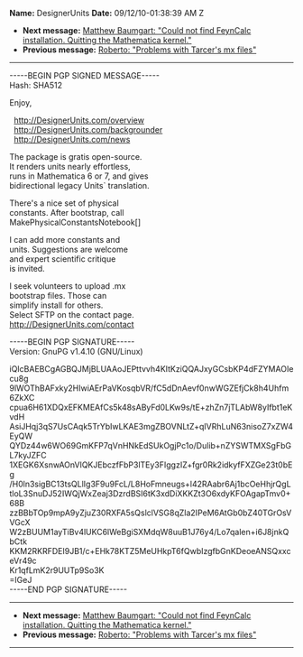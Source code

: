 **Name:** DesignerUnits
**Date:** 09/12/10-01:38:39 AM Z

  - **Next message:** [Matthew Baumgart: "Could not find FeynCalc
    installation. Quitting the Mathematica kernel."](0624.html)
  - **Previous message:** [Roberto: "Problems with Tarcer's mx
    files"](0622.html)

-----

\-----BEGIN PGP SIGNED MESSAGE-----  
Hash: SHA512  

Enjoy,  

  <http://DesignerUnits.com/overview>  
  <http://DesignerUnits.com/backgrounder>  
  <http://DesignerUnits.com/news>  

The package is gratis open-source.  
It renders units nearly effortless,  
runs in Mathematica 6 or 7, and gives  
bidirectional legacy Units\` translation.  

There's a nice set of physical  
constants. After bootstrap, call  
MakePhysicalConstantsNotebook[]  

I can add more constants and  
units. Suggestions are welcome  
and expert scientific critique  
is invited.  

I seek volunteers to upload .mx  
bootstrap files. Those can  
simplify install for others.  
Select SFTP on the contact page.  
<http://DesignerUnits.com/contact>  

\-----BEGIN PGP SIGNATURE-----  
Version: GnuPG v1.4.10 (GNU/Linux)  

iQIcBAEBCgAGBQJMjBLUAAoJEPttvvh4KItKziQQAJxyGCsbKP4dFZYMAOIecu8g  
9lWOThBAFxky2HIwiAErPaVKosqbVR/fC5dDnAevf0nwWGZEfjCk8h4Uhfm6ZkXC  
cpua6H61XDQxEFKMEAfCs5k48sAByFd0LKw9s/tE+zhZn7jTLAbW8yIfbt1eKvdH  
AsiJHqj3qS7UsCAqk5TrYbIwLKAE3mgZBOVNLtZ+qIVRhLuN63nisoZ7xZW4EyQW  
QYDz44w6WO69GmKFP7qVnHNkEdSUkOgjPc1o/Dulib+nZYSWTMXSgFbGL7kyJZFC  
1XEGK6XsnwAOnVlQKJEbczfFbP3lTEy3FIggzIZ+fgr0Rk2idkyfFXZGe23t0bEg  
/H0ln3sigBC13tsQLlIg3F9u9FcL/L8HoFmneugs+l42RAabr6Aj1bcOeHhjrQgL  
tloL3SnuDJ52IWQjWxZeaj3DzrdBSI6tK3xdDiXKKZt3O6xdyKFOAgapTmv0+68B  
zzBBbTOp9mpA9yZjuZ30RXFA5sQslclVSG8qZla2IPeM6AtGb0bZ40TGrOsVVGcX  
W2zBUUM1ayTiBv4lUKC6lWeBgiSXMdqW8uuB1J76y4/Lo7qalen+i6J8jnkQbCtk  
KKM2RKRFDEI9JB1/c+EHk78KTZ5MeUHkpT6fQwbIzgfbGnKDeoeANSQxxceVr49c  
Kr1qfLmK2r9UUTp9So3K  
\=IGeJ  
\-----END PGP SIGNATURE-----  

-----

  - **Next message:** [Matthew Baumgart: "Could not find FeynCalc
    installation. Quitting the Mathematica kernel."](0624.html)
  - **Previous message:** [Roberto: "Problems with Tarcer's mx
    files"](0622.html)

-----


